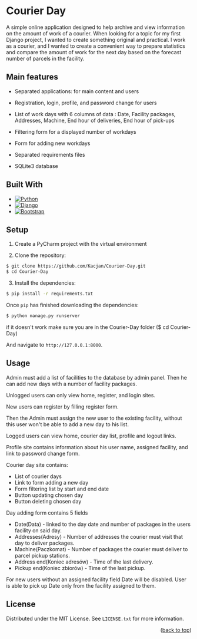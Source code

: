 # Courier Day
A simple online application designed to help archive and view information on the amount of work of a courier.
When looking for a topic for my first Django project, I wanted to create something original and practical.
I work as a courier, and I wanted to create a convenient way to prepare statistics and compare the amount of work for the next day based on the forecast number of parcels in the facility.


## Main features

* Separated applications: for main content and users

* Registration, login, profile, and password change for users

* List of work days with 6 columns of data : Date, Facility packages, Addresses, Machine, End hour of deliveries, End hour of pick-ups

* Filtering form for a displayed number of workdays

* Form for adding new workdays

* Separated requirements files

* SQLite3 database

## Built With

* [![Python][Python.com]][Python-url]
* [![Django][Django.com]][Django-url]
* [![Bootstrap][Bootstrap.com]][Bootstrap-url]

## Setup

1. Create a PyCharm project with the virtual environment

2. Clone the repository:

```sh
$ git clone https://github.com/Kacjan/Courier-Day.git
$ cd Courier-Day
```

3. Install the dependencies:

```sh
$ pip install -r requirements.txt
```

Once `pip` has finished downloading the dependencies:
```sh
$ python manage.py runserver
```

if it doesn't work make sure you are in the Courier-Day folder ($ cd Courier-Day)

And navigate to `http://127.0.0.1:8000`.

## Usage

Admin must add a list of facilities to the database by admin panel.
Then he can add new days with a number of facility packages.

Unlogged users can only view home, register, and login sites.

New users can register by filling register form.

Then the Admin must assign the new user to the existing facility, without this user won't be able to add a new day to his list.

Logged users can view home, courier day list, profile and logout links.

Profile site contains information about his user name, assigned facility, and link to password change form.

Courier day site contains:
- List of courier days
- Link to form adding a new day
- Form filtering list by start and end date
- Button updating chosen day
- Button deleting chosen day

Day adding form contains 5 fields

- Date(Data) - linked to the day date and number of packages in the users facility on said day.
- Addresses(Adresy) - Number of addresses the courier must visit that day to deliver packages.
- Machine(Paczkomat) - Number of packages the courier must deliver to parcel pickup stations.
- Address end(Koniec adresów) - Time of the last delivery.
- Pickup end(Koniec zbiorów) - Time of the last pickup.

For new users without an assigned facility field Date will be disabled.
User is able to pick up Date only from the facility assigned to them.


## License

Distributed under the MIT License. See `LICENSE.txt` for more information.

<p align="right">(<a href="#readme-top">back to top</a>)</p>




<!-- MARKDOWN LINKS & IMAGES -->
<!-- https://www.markdownguide.org/basic-syntax/#reference-style-links -->

[Python.com]: https://img.shields.io/badge/python-3670A0?style=for-the-badge&logo=python&logoColor=ffdd54
[Python-url]: https://www.python.org/
[Django.com]: https://img.shields.io/badge/django-%23092E20.svg?style=for-the-badge&logo=django&logoColor=white
[Django-url]: https://www.djangoproject.com/
[Bootstrap.com]: https://img.shields.io/badge/bootstrap-%238511FA.svg?style=for-the-badge&logo=bootstrap&logoColor=white
[Bootstrap-url]: https://getbootstrap.com
